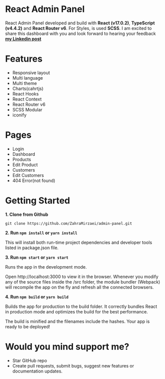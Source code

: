 # React Admin Panel

React Admin Panel developed and build with **React (v17.0.2)**, **TypeScript (v4.4.2)** and **React Router v6**. For Styles, is used **SCSS**.
I am excited to share this dashboard with you and look forward to hearing your feedback [**my Linkedin post**](https://www.linkedin.com/posts/zahramirzaei_responsive-multilanguage-multitheme-activity-6920075757318725634-qRks?utm_source=linkedin_share&utm_medium=member_desktop_web)

# Features

* Responsive layout
* Multi language
* Multi theme
* Charts(cahrtjs)
* React Hooks
* React Context
* React Router v6
* SCSS Modular
* iconify

# Pages

* Login
* Dashboard
* Products
* Edit Product
* Customers
* Edit Customers
* 404 Error(not found)


# Getting Started

**1. Clone from Github**

`git clone https://github.com/ZahraMirzaei/admin-panel.git`

**2. Run `npm install` or `yarn install`**

This will install both run-time project dependencies and developer tools listed in package.json file.

**3. Run `npm start` or `yarn start`**

Runs the app in the development mode.

Open http://localhost:3000 to view it in the browser. Whenever you modify any of the source files inside the /src folder, the module bundler (Webpack) will recompile   the app on the fly and refresh all the connected browsers.
      
**4. Run `npm build` or `yarn build`**

Builds the app for production to the build folder. It correctly bundles React in production mode and optimizes the build for the best performance.

The build is minified and the filenames include the hashes. Your app is ready to be deployed!


# Would you mind support me?

* Star GitHub repo
* Create pull requests, submit bugs, suggest new features or documentation updates.


